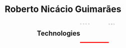 <h1>Roberto Nicácio Guimarães</h1>
<div style="display: flex; flex-direction: row; justify-content: center;"> 
  <h2>Technologies</h2>
  <div style= "border-bottom-style:solid; border-color:red;">
    <img src="https://cdn.jsdelivr.net/gh/devicons/devicon/icons/javascript/javascript-original.svg" width= "5%" />
    <img src="https://cdn.jsdelivr.net/gh/devicons/devicon/icons/typescript/typescript-original.svg" width= "5%" />
    <img src="https://cdn.jsdelivr.net/gh/devicons/devicon/icons/react/react-original.svg" width= "5%"/>
    <img src="https://cdn.jsdelivr.net/gh/devicons/devicon/icons/nodejs/nodejs-original.svg" width= "5%"/>
  </div>
<br/>
  <div>
    <img src="https://cdn.jsdelivr.net/gh/devicons/devicon/icons/csharp/csharp-original.svg" width= "5%"/>
    <img src="https://cdn.jsdelivr.net/gh/devicons/devicon/icons/dot-net/dot-net-plain-wordmark.svg" width= "5%"/>
    <img src="https://cdn.jsdelivr.net/gh/devicons/devicon/icons/azure/azure-original.svg" width= "5%"/>
  </div>
</div>
